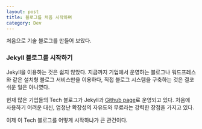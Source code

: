 ```yaml
---
layout: post
title: 블로그를 처음 시작하며
category: Dev
---
```


처음으로 기술 블로그를 만들어 보았다.

### Jekyll 블로그를 시작하기

Jekyll을 이용하는 것은 쉽지 않았다. 지금까지 기업에서 운영하는 블로그나 워드프레스와 같은 설치형 블로그 서비스만을 이용하다, 직접 블로그 시스템을 구축하는 것은 결코 쉬운 일은 아니였다.

현재 많은 기업들의 Tech 블로그가 Jekyll과 [Github page](http://github.com)로 운영되고 있다.
처음에 사용하기 어려운 대신, 엄청난 확장성의 자유도와 무료라는 강력한 장점을 가지고 있다.

이제 이 Tech 블로그를 어떻게 시작하냐가 큰 관건이다.
